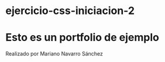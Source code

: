 # ejercicio-css-iniciacion-2

# Esto es un portfolio de ejemplo

Realizado por Mariano Navarro Sánchez
